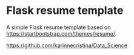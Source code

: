 # Flask resume template 

A simple Flask resume template based on <https://startbootstrap.com/themes/resume/>.

https://github.com/karinnecristina/Data_Science
